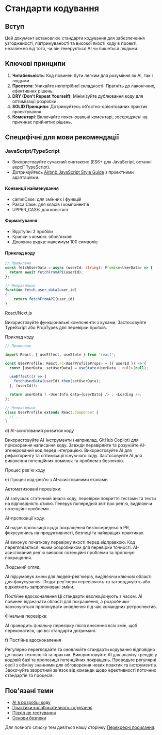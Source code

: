 # Стандарти кодування

## Вступ

Цей документ встановлює стандарти кодування для забезпечення узгодженості, підтримуваності та високої якості коду в проекті, незалежно від того, чи він генерується AI чи пишеться людьми.

## Ключові принципи

1. **Читабельність**: Код повинен бути легким для розуміння як AI, так і людьми.
2. **Простота**: Уникайте непотрібної складності. Прагніть до лаконічних, ефективних рішень.
3. **DRY (Don't Repeat Yourself)**: Мінімізуйте дублювання коду для оптимізації розробки.
4. **SOLID Принципи**: Дотримуйтесь об'єктно-орієнтованих практик проектування.
5. **Коментарі**: Включайте пояснювальні коментарі, зосереджені на причинах прийнятих рішень.

## Специфічні для мови рекомендації

### JavaScript/TypeScript

- Використовуйте сучасний синтаксис (ES6+ для JavaScript, останні версії TypeScript).
- Дотримуйтесь [Airbnb JavaScript Style Guide](https://github.com/airbnb/javascript) з проектними адаптаціями.

#### Конвенції найменування

- camelCase: для змінних і функцій
- PascalCase: для класів і компонентів
- UPPER_CASE: для констант

#### Форматування

- Відступи: 2 пробіли
- Крапки з комою: обов'язкові
- Довжина рядка: максимум 100 символів

#### Приклад коду

```typescript
// Правильно
const fetchUserData = async (userId: string): Promise<UserData> => {
  return await fetchFromAPI(userId);
};

// Неправильно
function fetch_user_data(user_id)
{
    return fetchFromAPI(user_id)
}

```

React/Next.js

Використовуйте функціональні компоненти з хуками.
Застосовуйте TypeScript або PropTypes для перевірки пропсів.

Приклад коду

```typescript
// Правильно

import React, { useEffect, useState } from 'react';

const UserProfile: React.FC<UserProfileProps> = ({ userId }) => {
  const [userData, setUserData] = useState<UserData | null>(null);

  useEffect(() => {
    fetchUserData(userId).then(setUserData);
  }, [userId]);

  return userData ? <UserInfo data={userData} /> : <Loading />;
};

// Неправильно
class UserProfile extends React.Component {
  // ...
}
```

d) AI-асистований розвиток коду

Використовуйте AI-інструменти (наприклад, GitHub Copilot) для прискорення написання коду.
Завжди перевіряйте та розумійте AI-згенерований код перед інтеграцією.
Використовуйте AI для рефакторингу та оптимізації існуючого коду.
Застосовуйте AI для виявлення потенційних помилок та проблем з безпекою.

Процес рев'ю коду

e) Процес код-рев'ю з AI-асистованими етапами

Автоматизовані перевірки:

AI запускає статичний аналіз коду, перевірки покриття тестами та тести на відповідність стилю.
Генерує попередній звіт про рев'ю, виділяючи потенційні проблеми.


AI-пропозиції коду:

AI надає пропозиції щодо покращення безпосередньо в PR, фокусуючись на продуктивності, безпеці та найкращих практиках.

AI виконує початкову перевірку якості перед відправкою.
Код переглядається іншим розробником для перевірки точності.
AI-асистований рев'ю виявляє потенційні проблеми та пропонує покращення.

Людський огляд:

AI підсумовує зміни для людей-рев'юерів, виділяючи ключові області для фокусування.
Люди-рев'юери перевіряють та затверджують або відхиляють запропоновані зміни.

Постійне вдосконалення
Ці стандарти еволюціонують з часом. AI повинен відзначати області для покращення, а розробники заохочуються пропонувати оновлення під час командних ретроспектив.

Фінальна перевірка:

AI проводить фінальну перевірку після внесення всіх змін, щоб переконатися, що всі стандарти дотримані.

f) Постійне вдосконалення

Регулярно переглядайте та оновлюйте стандарти кодування відповідно до нових технологій та практик.
Використовуйте AI для аналізу трендів у кодовій базі та пропозиції потенційних покращень.
Проводьте регулярні сесії з обміну знаннями для обговорення нових практик та інструментів.
Заохочуйте зворотний зв'язок від команди щодо ефективності поточних стандартів та процесів.

## Пов'язані теми

- [AI в розробці коду](../01_project_guidelines/03_ai_specific_guidelines.md)
- [Практики колаборативного кодування](../05_collaboration_guidelines/03_collaborative_coding.md)
- [Підхід до тестування](../06_testing_strategy/01_testing_approach.md)
- [Основи безпеки](../05_optimization_and_security/04_security_risk_management.md)

Для повного списку тем дивіться нашу сторінку [Перехресні посилання](../cross_references.md).

